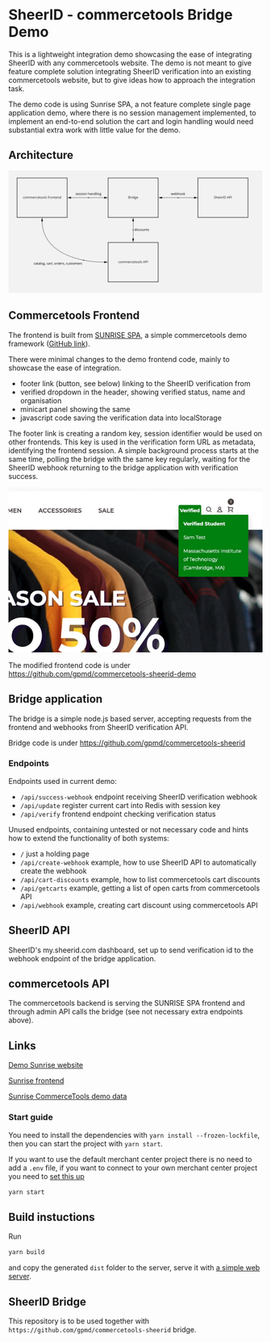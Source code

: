 # SheerID - commercetools Bridge Demo

This is a lightweight integration demo showcasing the ease of integrating SheerID with any commercetools website. The demo is not meant to give feature complete solution integrating SheerID verification into an existing commercetools website, but to give ideas how to approach the integration task.

The demo code is using Sunrise SPA, a not feature complete single page application demo, where there is no session management implemented, to implement an end-to-end solution the cart and login handling would need substantial extra work with little value for the demo.

## Architecture

![CT demo](ct-demo-1.png)
## Commercetools Frontend
The frontend is built from [SUNRISE SPA](https://docs.commercetools.com/sdk/sunrise), a simple commercetools demo framework ([GitHub link](https://github.com/commercetools/sunrise-spa)).

There were minimal changes to the demo frontend code, mainly to showcase the ease of integration.
- footer link (button, see below) linking to the SheerID verification from
- verified dropdown in the header, showing verified status, name and organisation
- minicart panel showing the same
- javascript code saving the verification data into localStorage

The footer link is creating a random key, session identifier would be used on other frontends. This key is used in the verification form URL as metadata, identifying the frontend session. A simple background process starts at the same time, polling the bridge with the same key regularly, waiting for the SheerID webhook returning to the bridge application with verification success.

![Frontend](ct-demo-2.png)

The modified frontend code is under https://github.com/gpmd/commercetools-sheerid-demo

## Bridge application

The bridge is a simple node.js based server, accepting requests from the frontend and webhooks from SheerID verification API.

Bridge code is under https://github.com/gpmd/commercetools-sheerid

### Endpoints
Endpoints used in current demo:
- `/api/success-webhook` endpoint receiving SheerID verification webhook
- `/api/update` register current cart into Redis with session key
- `/api/verify` frontend endpoint checking verification status

Unused endpoints, containing untested or not necessary code and hints how to extend the functionality of both systems:
- `/` just a holding page
- `/api/create-webhook` example, how to use SheerID API to automatically create the webhook
- `/api/cart-discounts` example, how to list commercetools cart discounts
- `/api/getcarts` example, getting a list of open carts from commercetools API
- `/api/webhook` example, creating cart discount using commercetools API

## SheerID API

SheerID's my.sheerid.com dashboard, set up to send verification id to the webhook endpoint of the bridge application.

## commercetools API

The commercetools backend is serving the SUNRISE SPA frontend and through admin API calls the bridge (see not necessary extra endpoints above).

## Links

[Demo Sunrise website](https://demo.commercetools.com/)

[Sunrise frontend](https://docs.commercetools.com/sdk/sunrise)

[Sunrise CommerceTools demo data](https://docs.commercetools.com/sdk/sunrise-data)

### Start guide

You need to install the dependencies with `yarn install --frozen-lockfile`, then you can start the project with `yarn start`.

If you want to use the default merchant center project there is no need to add a `.env` file, if you want to connect to your own merchant center project you need to [set this up](https://github.com/commercetools/sunrise-spa/tree/development/Docs#Environment-variables)

```bash
yarn start
```

## Build instuctions
Run

```bash
yarn build
```
and copy the generated `dist` folder to the server, serve it with [a simple web server](https://github.com/gpmd/webserver).

## SheerID Bridge

This repository is to be used together with `https://github.com/gpmd/commercetools-sheerid` bridge.
